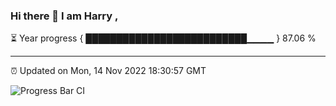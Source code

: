 ### Hi there 👋 I am Harry , 

⏳ Year progress { ██████████████████████████▁▁▁▁ } 87.06 %

---

⏰ Updated on Mon, 14 Nov 2022 18:30:57 GMT

![Progress Bar CI](https://github.com/duykhang68/duykhang68/workflows/Progress%20Bar%20CI/badge.svg)
